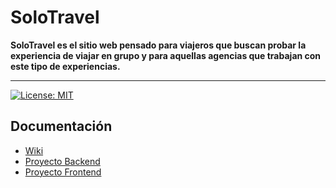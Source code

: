 # SoloTravel

**SoloTravel es el sitio web pensado para viajeros que buscan probar la experiencia de viajar en grupo y para aquellas agencias que trabajan con este tipo de experiencias.**

---

[![License: MIT](https://img.shields.io/badge/License-MIT-yellow.svg)](https://opensource.org/licenses/MIT)

## Documentación
- [Wiki](https://github.com/FranSpinelli/SoloTravel-documentation/wiki)
- [Proyecto Backend](https://github.com/nicoruiz/SoloTravel-WebApp)
- [Proyecto Frontend](https://github.com/FranSpinelli/SoloTravel-backend)
